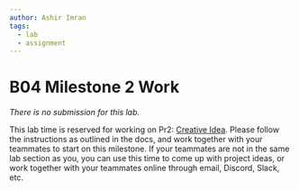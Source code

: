 ```yaml
---
author: Ashir Imran
tags:
  - lab
  - assignment
---
```


# B04 Milestone 2 Work

_There is no submission for this lab._

This lab time is reserved for working on Pr2: [Creative Idea](/docs/project/Idea/). Please follow the instructions as outlined in the docs, and work together with your teammates to start on this milestone. If your teammates are not in the same lab section as you, you can use this time to come up with project ideas, or work together with your teammates online through email, Discord, Slack, etc.
